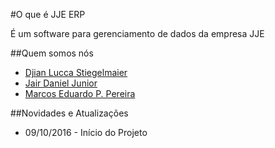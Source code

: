 #O que é JJE ERP

É um software para gerenciamento de dados da empresa JJE

##Quem somos nós

* [Djian Lucca Stiegelmaier](https://github.com/djianlucca)
* [Jair Daniel Junior](https://github.com/jairdj)
* [Marcos Eduardo P. Pereira](https://github.com/etternum)

##Novidades e Atualizações

* 09/10/2016 - Início do Projeto
